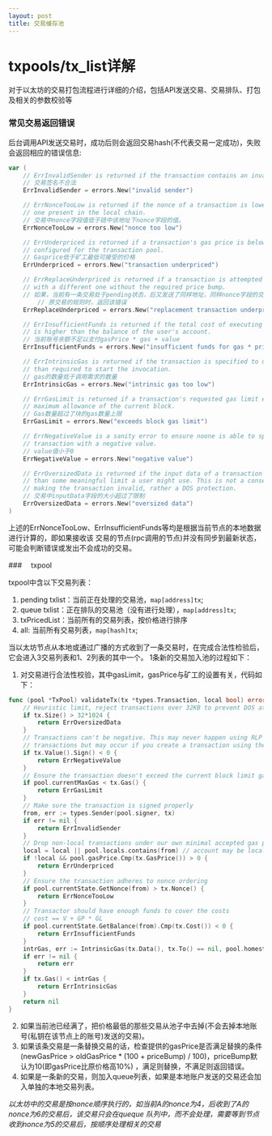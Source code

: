 ```yaml
---
layout: post
title: 交易缓存池
---
```


# txpools/tx_list详解
对于以太坊的交易打包流程进行详细的介绍，包括API发送交易、交易排队、打包及相关的参数校验等

### 常见交易返回错误
后台调用API发送交易时，成功后则会返回交易hash(不代表交易一定成功)，失败会返回相应的错误信息:  
```go
var (
	// ErrInvalidSender is returned if the transaction contains an invalid signature.
	// 交易签名不合法
	ErrInvalidSender = errors.New("invalid sender")

	// ErrNonceTooLow is returned if the nonce of a transaction is lower than the
	// one present in the local chain.
	// 交易中nonce字段值低于链中该地址下nonce字段的值。
	ErrNonceTooLow = errors.New("nonce too low")

	// ErrUnderpriced is returned if a transaction's gas price is below the minimum
	// configured for the transaction pool.
	// Gasprice低于矿工最低可接受的价格
	ErrUnderpriced = errors.New("transaction underpriced")

	// ErrReplaceUnderpriced is returned if a transaction is attempted to be replaced
	// with a different one without the required price bump.
	// 如果，当前有一条交易处于pending状态，后又发送了同样地址，同样nonce字段的交易，但是交易价格不符合替换
    	// 原交易的规则时，返回该错误
	ErrReplaceUnderpriced = errors.New("replacement transaction underpriced")

	// ErrInsufficientFunds is returned if the total cost of executing a transaction
	// is higher than the balance of the user's account.
	// 当前账号余额不足以支付gasPrice * gas + value
	ErrInsufficientFunds = errors.New("insufficient funds for gas * price + value")

	// ErrIntrinsicGas is returned if the transaction is specified to use less gas
	// than required to start the invocation.
	// gas的数量低于调用需求的数量
	ErrIntrinsicGas = errors.New("intrinsic gas too low")

	// ErrGasLimit is returned if a transaction's requested gas limit exceeds the
	// maximum allowance of the current block.
	// Gas数量超过了块的gas数量上限
	ErrGasLimit = errors.New("exceeds block gas limit")

	// ErrNegativeValue is a sanity error to ensure noone is able to specify a
	// transaction with a negative value.
	// value值小于0
	ErrNegativeValue = errors.New("negative value")

	// ErrOversizedData is returned if the input data of a transaction is greater
	// than some meaningful limit a user might use. This is not a consensus error
	// making the transaction invalid, rather a DOS protection.
	// 交易中inputData字段的大小超过了限制
	ErrOversizedData = errors.New("oversized data")
)
```
上述的ErrNonceTooLow、ErrInsufficientFunds等均是根据当前节点的本地数据进行计算的，即如果接收该
交易的节点(rpc调用的节点)并没有同步到最新状态，可能会判断错误或发出不会成功的交易。

###　 txpool

txpool中含以下交易列表：  
1. pending txlist：当前正在处理的交易池，`map[address]tx`;
2. queue txlist：正在排队的交易池（没有进行处理），`map[address]tx`;
3. txPricedList：当前所有的交易列表，按价格进行排序
4. all: 当前所有交易列表，`map[hash]tx`;   

当以太坊节点从本地或通过广播的方式收到了一条交易时，在完成合法性检验后，它会进入3交易列表和1、2列表的其中一个。
1条新的交易加入池的过程如下：  
1. 对交易进行合法性校验，其中gasLimit，gasPrice与矿工的设置有关，代码如下：
```go
func (pool *TxPool) validateTx(tx *types.Transaction, local bool) error {
	// Heuristic limit, reject transactions over 32KB to prevent DOS attacks
	if tx.Size() > 32*1024 {
		return ErrOversizedData
	}
	// Transactions can't be negative. This may never happen using RLP decoded
	// transactions but may occur if you create a transaction using the RPC.
	if tx.Value().Sign() < 0 {
		return ErrNegativeValue
	}
	// Ensure the transaction doesn't exceed the current block limit gas.
	if pool.currentMaxGas < tx.Gas() {
		return ErrGasLimit
	}
	// Make sure the transaction is signed properly
	from, err := types.Sender(pool.signer, tx)
	if err != nil {
		return ErrInvalidSender
	}
	// Drop non-local transactions under our own minimal accepted gas price
	local = local || pool.locals.contains(from) // account may be local even if the transaction arrived from the network
	if !local && pool.gasPrice.Cmp(tx.GasPrice()) > 0 {
		return ErrUnderpriced
	}
	// Ensure the transaction adheres to nonce ordering
	if pool.currentState.GetNonce(from) > tx.Nonce() {
		return ErrNonceTooLow
	}
	// Transactor should have enough funds to cover the costs
	// cost == V + GP * GL
	if pool.currentState.GetBalance(from).Cmp(tx.Cost()) < 0 {
		return ErrInsufficientFunds
	}
	intrGas, err := IntrinsicGas(tx.Data(), tx.To() == nil, pool.homestead)
	if err != nil {
		return err
	}
	if tx.Gas() < intrGas {
		return ErrIntrinsicGas
	}
	return nil
}
```
2. 如果当前池已经满了，把价格最低的那些交易从池子中去掉(不会去掉本地账号(私钥在该节点上的账号)发送的交易)。
3. 如果该条交易是一条替换交易的话，检查提供的gasPrice是否满足替换的条件
(newGasPrice > oldGasPrice * (100 + priceBump) / 100)，priceBump默认为10(即gasPrice比原价格高10%)
，满足则替换，不满足则返回错误。
4. 如果是一条新的交易，则加入queue列表，如果是本地账户发送的交易还会加入单独的本地交易列表。

*以太坊中的交易是按nonce顺序执行的，如当前A的nonce为4，后收到了A的nonce为6的交易后，该交易只会在queque
队列中，而不会处理，需要等到节点收到nonce为5的交易后，按顺序处理相关的交易*
